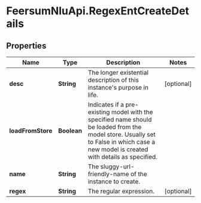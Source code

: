 # FeersumNluApi.RegexEntCreateDetails

## Properties
Name | Type | Description | Notes
------------ | ------------- | ------------- | -------------
**desc** | **String** | The longer existential description of this instance&#39;s purpose in life. | [optional] 
**loadFromStore** | **Boolean** | Indicates if a pre-existing model with the specified name should be loaded from the model store. Usually set to False in which case a new model is created with details as specified. | 
**name** | **String** | The sluggy-url-friendly-name of the instance to create. | 
**regex** | **String** | The regular expression. | [optional] 


